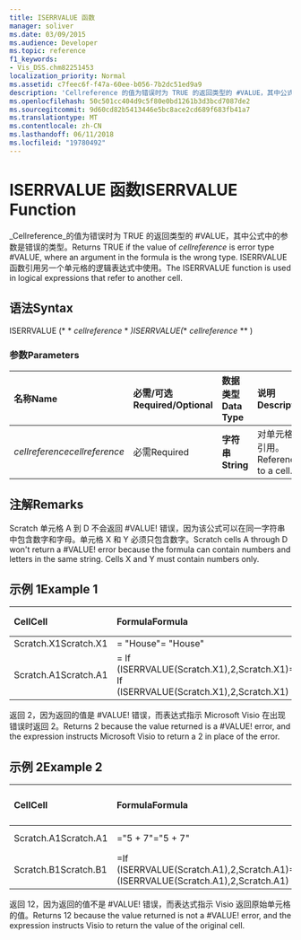 ```yaml
---
title: ISERRVALUE 函数
manager: soliver
ms.date: 03/09/2015
ms.audience: Developer
ms.topic: reference
f1_keywords:
- Vis_DSS.chm82251453
localization_priority: Normal
ms.assetid: c7feec6f-f47a-60ee-b056-7b2dc51ed9a9
description: 'Cellreference 的值为错误时为 TRUE 的返回类型的 #VALUE，其中公式中的参数是错误的类型。 ISERRVALUE 函数引用另一个单元格的逻辑表达式中使用。'
ms.openlocfilehash: 50c501cc404d9c5f80e0bd1261b3d3bcd7087de2
ms.sourcegitcommit: 9d60cd82b5413446e5bc8ace2cd689f683fb41a7
ms.translationtype: MT
ms.contentlocale: zh-CN
ms.lasthandoff: 06/11/2018
ms.locfileid: "19780492"
---
```

# <a name="iserrvalue-function"></a><span data-ttu-id="fed14-104">ISERRVALUE 函数</span><span class="sxs-lookup"><span data-stu-id="fed14-104">ISERRVALUE Function</span></span>

<span data-ttu-id="fed14-105">_Cellreference_的值为错误时为 TRUE 的返回类型的 #VALUE，其中公式中的参数是错误的类型。</span><span class="sxs-lookup"><span data-stu-id="fed14-105">Returns TRUE if the value of  _cellreference_ is error type #VALUE, where an argument in the formula is the wrong type.</span></span> <span data-ttu-id="fed14-106">ISERRVALUE 函数引用另一个单元格的逻辑表达式中使用。</span><span class="sxs-lookup"><span data-stu-id="fed14-106">The ISERRVALUE function is used in logical expressions that refer to another cell.</span></span> 
  
## <a name="syntax"></a><span data-ttu-id="fed14-107">语法</span><span class="sxs-lookup"><span data-stu-id="fed14-107">Syntax</span></span>

<span data-ttu-id="fed14-108">ISERRVALUE (* * *cellreference* * *)</span><span class="sxs-lookup"><span data-stu-id="fed14-108">ISERRVALUE(** *cellreference* ** )</span></span> 
  
### <a name="parameters"></a><span data-ttu-id="fed14-109">参数</span><span class="sxs-lookup"><span data-stu-id="fed14-109">Parameters</span></span>

|<span data-ttu-id="fed14-110">**名称**</span><span class="sxs-lookup"><span data-stu-id="fed14-110">**Name**</span></span>|<span data-ttu-id="fed14-111">**必需/可选**</span><span class="sxs-lookup"><span data-stu-id="fed14-111">**Required/Optional**</span></span>|<span data-ttu-id="fed14-112">**数据类型**</span><span class="sxs-lookup"><span data-stu-id="fed14-112">**Data Type**</span></span>|<span data-ttu-id="fed14-113">**说明**</span><span class="sxs-lookup"><span data-stu-id="fed14-113">**Description**</span></span>|
|:-----|:-----|:-----|:-----|
| <span data-ttu-id="fed14-114">_cellreference_</span><span class="sxs-lookup"><span data-stu-id="fed14-114">_cellreference_</span></span> <br/> |<span data-ttu-id="fed14-115">必需</span><span class="sxs-lookup"><span data-stu-id="fed14-115">Required</span></span>  <br/> |<span data-ttu-id="fed14-116">**字符串**</span><span class="sxs-lookup"><span data-stu-id="fed14-116">**String**</span></span> <br/> |<span data-ttu-id="fed14-117">对单元格的引用。</span><span class="sxs-lookup"><span data-stu-id="fed14-117">Reference to a cell.</span></span>  <br/> |
   
## <a name="remarks"></a><span data-ttu-id="fed14-118">注解</span><span class="sxs-lookup"><span data-stu-id="fed14-118">Remarks</span></span>

<span data-ttu-id="fed14-p103">Scratch 单元格 A 到 D 不会返回 #VALUE! 错误，因为该公式可以在同一字符串中包含数字和字母。单元格 X 和 Y 必须只包含数字。</span><span class="sxs-lookup"><span data-stu-id="fed14-p103">Scratch cells A through D won't return a #VALUE! error because the formula can contain numbers and letters in the same string. Cells X and Y must contain numbers only.</span></span> 
  
## <a name="example-1"></a><span data-ttu-id="fed14-122">示例 1</span><span class="sxs-lookup"><span data-stu-id="fed14-122">Example 1</span></span>

|<span data-ttu-id="fed14-123">**Cell**</span><span class="sxs-lookup"><span data-stu-id="fed14-123">**Cell**</span></span>|<span data-ttu-id="fed14-124">**Formula**</span><span class="sxs-lookup"><span data-stu-id="fed14-124">**Formula**</span></span>|<span data-ttu-id="fed14-125">**返回的值**</span><span class="sxs-lookup"><span data-stu-id="fed14-125">**Value returned**</span></span>|
|:-----|:-----|:-----|
|<span data-ttu-id="fed14-126">Scratch.X1</span><span class="sxs-lookup"><span data-stu-id="fed14-126">Scratch.X1</span></span>  <br/> |<span data-ttu-id="fed14-127">= "House"</span><span class="sxs-lookup"><span data-stu-id="fed14-127">= "House"</span></span>  <br/> |<span data-ttu-id="fed14-128">#VALUE!</span><span class="sxs-lookup"><span data-stu-id="fed14-128">#VALUE!</span></span>  <br/> |
|<span data-ttu-id="fed14-129">Scratch.A1</span><span class="sxs-lookup"><span data-stu-id="fed14-129">Scratch.A1</span></span>  <br/> |<span data-ttu-id="fed14-130">= If (ISERRVALUE(Scratch.X1),2,Scratch.X1)</span><span class="sxs-lookup"><span data-stu-id="fed14-130">= If (ISERRVALUE(Scratch.X1),2,Scratch.X1)</span></span>  <br/> |<span data-ttu-id="fed14-131">2</span><span class="sxs-lookup"><span data-stu-id="fed14-131">2</span></span>  <br/> |
   
<span data-ttu-id="fed14-p104">返回 2，因为返回的值是 #VALUE! 错误，而表达式指示 Microsoft Visio 在出现错误时返回 2。</span><span class="sxs-lookup"><span data-stu-id="fed14-p104">Returns 2 because the value returned is a #VALUE! error, and the expression instructs Microsoft Visio to return a 2 in place of the error.</span></span>
  
## <a name="example-2"></a><span data-ttu-id="fed14-134">示例 2</span><span class="sxs-lookup"><span data-stu-id="fed14-134">Example 2</span></span>

|<span data-ttu-id="fed14-135">**Cell**</span><span class="sxs-lookup"><span data-stu-id="fed14-135">**Cell**</span></span>|<span data-ttu-id="fed14-136">**Formula**</span><span class="sxs-lookup"><span data-stu-id="fed14-136">**Formula**</span></span>|<span data-ttu-id="fed14-137">**返回的值**</span><span class="sxs-lookup"><span data-stu-id="fed14-137">**Value returned**</span></span>|
|:-----|:-----|:-----|
|<span data-ttu-id="fed14-138">Scratch.A1</span><span class="sxs-lookup"><span data-stu-id="fed14-138">Scratch.A1</span></span>  <br/> |<span data-ttu-id="fed14-139">="5 + 7"</span><span class="sxs-lookup"><span data-stu-id="fed14-139">="5 + 7"</span></span>  <br/> |<span data-ttu-id="fed14-140">5 + 7</span><span class="sxs-lookup"><span data-stu-id="fed14-140">5 + 7</span></span>  <br/> |
|<span data-ttu-id="fed14-141">Scratch.B1</span><span class="sxs-lookup"><span data-stu-id="fed14-141">Scratch.B1</span></span>  <br/> |<span data-ttu-id="fed14-142">=If (ISERRVALUE(Scratch.A1),2,Scratch.A1)</span><span class="sxs-lookup"><span data-stu-id="fed14-142">=If (ISERRVALUE(Scratch.A1),2,Scratch.A1)</span></span>  <br/> |<span data-ttu-id="fed14-143">5 + 7</span><span class="sxs-lookup"><span data-stu-id="fed14-143">5 + 7</span></span>  <br/> |
   
<span data-ttu-id="fed14-p105">返回 12，因为返回的值不是 #VALUE! 错误，而表达式指示 Visio 返回原始单元格的值。</span><span class="sxs-lookup"><span data-stu-id="fed14-p105">Returns 12 because the value returned is not a #VALUE! error, and the expression instructs Visio to return the value of the original cell.</span></span>
  

